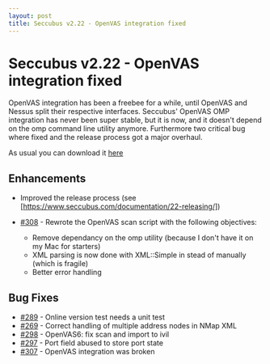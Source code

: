 ```yaml
---
layout: post
title: Seccubus v2.22 - OpenVAS integration fixed
---
```


Seccubus v2.22 - OpenVAS integration fixed
==========================================

OpenVAS integration has been a freebee for a while, until OpenVAS and Nessus split their respective interfaces.
Seccubus' OpenVAS OMP integration has never been super stable, but it is now, and it doesn't depend on the omp 
command line utility anymore.
Furthermore two critical bug where fixed and the release process got a major overhaul.

As usual you can download it [here](https://github.com/schubergphilis/Seccubus_v2/releases)

Enhancements
------------
* Improved the release process (see [https://www.seccubus.com/documentation/22-releasing/])
* [#308](https://github.com/schubergphilis/Seccubus_v2/issues/308) - Rewrote the OpenVAS scan script with the following objectives:

  - Remove dependancy on the omp utility (because I don't have it on my Mac for starters)
  - XML parsing is now done with XML::Simple in stead of manually (which is fragile)
  - Better error handling


Bug Fixes
---------
* [#289](https://github.com/schubergphilis/Seccubus_v2/issues/289) - Online version test needs a unit test
* [#269](https://github.com/schubergphilis/Seccubus_v2/issues/269) - Correct handling of multiple address nodes in NMap XML
* [#298](https://github.com/schubergphilis/Seccubus_v2/issues/298) - OpenVAS6: fix scan and import to ivil 
* [#297](https://github.com/schubergphilis/Seccubus_v2/issues/297) - Port field abused to store port state
* [#307](https://github.com/schubergphilis/Seccubus_v2/issues/307) - OpenVAS integration was broken